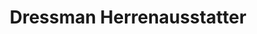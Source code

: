 ---
title: "Dressman Herrenausstatter"
url: /heilbronn/dressman-herrenausstatter/
shop: Kleidung
---